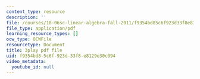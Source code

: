 ```yaml
---
content_type: resource
description: ''
file: /courses/18-06sc-linear-algebra-fall-2011/f9354bd85c6f923d33f8e8129e30c094_zWxhmBCdvFs.pdf
file_type: application/pdf
learning_resource_types: []
ocw_type: OCWFile
resourcetype: Document
title: 3play pdf file
uid: f9354bd8-5c6f-923d-33f8-e8129e30c094
video_metadata:
  youtube_id: null
---
```

